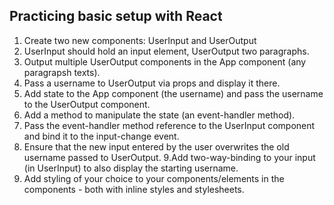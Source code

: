 ## Practicing basic setup with React 

1. Create two new components: UserInput and UserOutput
2. UserInput should hold an input element, UserOutput two paragraphs.
3. Output multiple UserOutput components in the App component (any paragrapsh texts).
4. Pass a username to UserOutput via props and display it there.
5. Add state to the App component (the username) and pass the username to the UserOutput component.
6. Add a method to manipulate the state (an event-handler method).
7. Pass the event-handler method reference to the UserInput component and bind it to the input-change event.
8. Ensure that the new input entered by the user overwrites the old username passed to UserOutput.
9.Add two-way-binding to your input (in UserInput) to also display the starting username. 
10. Add styling of your choice to your components/elements in the components - both with inline styles and stylesheets.